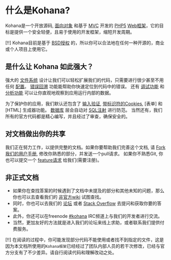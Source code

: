# 什么是Kohana?

Kohana是一个开放源码, [面向对象](http://en.wikipedia.org/wiki/Object-oriented_programming) 和基于 [MVC](http://en.wikipedia.org/wiki/Model–view–controller "Model View Controller") 开发的 [PHP5](http://php.net/manual/intro-whatis "PHP Hypertext Preprocessor") [Web框架](http://en.wikipedia.org/wiki/Web_application_framework)，它的目标是提供一个安全轻便，且易于使用的开发框架，缩短开发周期。 

[!!] Kohana目前是基于 [BSD授权](http://kohanaframework.org/license) 的，所以你可以合法地在任何一种开源的，商业或个人项目上使用它。

## 是什么让 Kohana 如此强大？

强大的 [文件系统](files) 设计让我们可以轻松扩展我们的代码，只需要进行很少甚至不用任何 [配置](config)。
[错误回溯](errors) 功能能帮助你快速定位到代码中的错误。
还有 [调试功能](debugging) 和 [分析功能](profiling) 可以让你直观地观察到应用运行内部的数据。

为了保护你的应用，我们默认还包含了 [输入验证](security/validation), [带标识符的Cookies](security/cookies), [表单] 和 [HTML] 生成器功能。
[数据库](security/database) 层会自动对 [SQL注射](http://wikipedia.org/wiki/SQL_injection) 进行防范。
当然还有，我们所有的官方代码都是精心编写，并且经过了审查，确保安全的。

## 对文档做出你的共享

我们正在努力工作，以提供完整的文档。如果你要帮助我们完善这个文档, 请 [Fork我们的用户手册](http://github.com/kohana/userguide), 修改你熟悉的部分，并发送一个pull请求。
如果你不熟悉Git, 你也可以提交一个 [feature请求](http://dev.kohanaframework.org/projects/kohana3/issues) 给我们(需要注册)。

## 非正式文档

* 如果你在查找答案的时候遇到了文档中未提及的部分和其他未知的问题，那么你也可以去查看我们的 [非官方wiki](http://kerkness.ca/kowiki/doku.php) 试图查找。
* 同时，你也可以去我们的 [论坛](http://forum.kohanaframework.org/) 或者 [Stack Overflow](http://stackoverflow.com/questions/tagged/kohana) 去提问和获取你要的答案。
* 此外，你还可以在freenode [#kohana](irc://irc.freenode.net/kohana) IRC频道上与我们的开发者进行交流。
* 当然，更加友好的方法就是进入我们的论坛来线上求助，或者联系我们提供付费服务。

[!!] 在阅读的过程中，你可能发现部分代码不能使用或者找不到指定的文件，这是因为本文档所使用的`Kohana框架`已经经过了团队内部人员的若干次修改，已经与官方分支有了不少差异。请自行阅读代码和理解改动之处。
